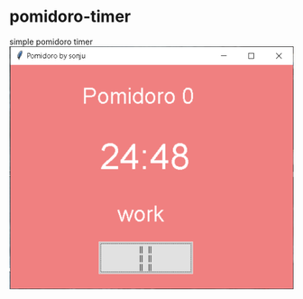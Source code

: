 # pomidoro-timer
simple pomidoro timer
![image](https://github.com/T0kua/T0kua/blob/main/image/image.png)
